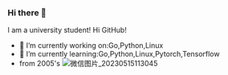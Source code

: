 ### Hi there 👋
I am a university student! Hi GitHub!
- 🔭 I’m currently working on:Go,Python,Linux
- 🌱 I’m currently learning:Go,Python,Linux,Pytorch,Tensorflow
- from 2005's
![微信图片_20230515113045](https://github.com/Kevin3599/Kevin3599/assets/69574926/66e9d593-03f6-442d-86ba-ea7931a3fea8)

